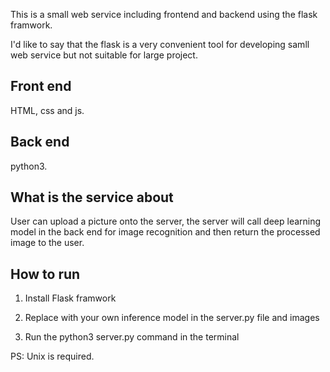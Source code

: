 This is a small web service including frontend and backend using the flask framwork. 

I'd like to say that the flask is a very convenient tool for developing samll web service but not suitable for large project.

Front end
-----
HTML, css and js.

Back end
-----
python3.

What is the service about
-----
User can upload a picture onto the server, the server will call deep learning model in the back end for image recognition and then return the processed image to the user.

How to run
-----
1. Install Flask framwork

2. Replace with your own inference model in the server.py file and images

3. Run the python3 server.py command in the terminal

PS: Unix is required.
